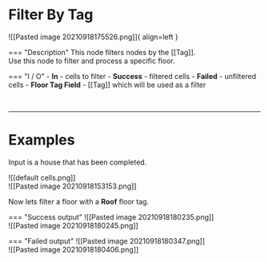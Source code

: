 # **Filter By Tag**


![[Pasted image 20210918175526.png]]{ align=left }

=== "Description"
	This node filters nodes by the [[Tag]].  
	Use this node to filter and process a specific floor.  
	
=== "I / O"
	- **In** - cells to filter
	- **Success** - filtered cells
	- **Failed** - unfiltered cells
	- **Floor Tag Field** - [[Tag]] which will be used as a filter

<br />

--------

# Examples
Input is a house that has been completed.  

![[default cells.png]]  
![[Pasted image 20210918153153.png]]  

Now lets filter a floor with a **Roof** floor tag.  

=== "Success output"
	![[Pasted image 20210918180235.png]]  
	![[Pasted image 20210918180245.png]]  

=== "Failed output"
	![[Pasted image 20210918180347.png]]  
	![[Pasted image 20210918180406.png]]  
